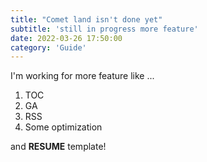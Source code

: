 ```yaml
---
title: "Comet land isn't done yet"
subtitle: 'still in progress more feature'
date: 2022-03-26 17:50:00
category: 'Guide'
---
```


I'm working for more feature like ...

1. TOC
2. GA
3. RSS
4. Some optimization

and **RESUME** template!
